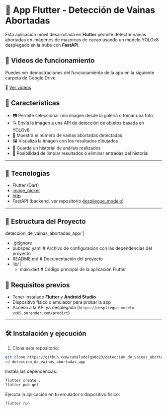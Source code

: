 # 🍫 App Flutter - Detección de Vainas Abortadas

Esta aplicación móvil desarrollada en **Flutter** permite detectar vainas abortadas en imágenes de mazorcas de cacao usando un modelo YOLOv8 desplegado en la nube con **FastAPI**.

## 🎥 Videos de funcionamiento

Puedes ver demostraciones del funcionamiento de la app en la siguiente carpeta de Google Drive:

🔗 [Ver videos](https://drive.google.com/drive/folders/1ifvvzGRvBEe19DvQPGuq6H_iiQys6N9e?usp=sharing)

## 📱 Características

- 📷 Permite seleccionar una imagen desde la galería o tomar una foto
- 🔍 Envía la imagen a una API de detección de objetos basada en YOLOv8
- 🌱 Muestra el número de vainas abortadas detectadas
- 🖼 Visualiza la imagen con los resultados dibujados
- 📜 Guarda un historial de análisis realizados
- 🧹 Posibilidad de limpiar resultados o eliminar entradas del historial

---

## 🧰 Tecnologías

- Flutter (Dart)
- [image_picker](https://pub.dev/packages/image_picker)
- [http](https://pub.dev/packages/http)
- FastAPI (backend, ver repositorio [despliegue_modelo](https://github.com/camilodelgado23/despliegue_modelo))

---

## 📁 Estructura del Proyecto

deteccion_de_vainas_abortadas_app/ |

- .gitignore
- pubspec.yaml # Archivo de configuración con las dependencias del proyecto
- README.md # Documentación del proyecto
- lib/ |
    - main.dart # Código principal de la aplicación Flutter

## 🚀 Requisitos previos

- Tener instalado **Flutter** y **Android Studio**
- Dispositivo físico o emulador para probar la app
- Acceso a la API ya desplegada (`https://despliegue-modelo-vx85.onrender.com/predict`)

---

## 🛠 Instalación y ejecución

1. Clona este repositorio:

```bash
git clone https://github.com/camilodelgado23/deteccion_de_vainas_abortadas_app.git
cd deteccion_de_vainas_abortadas_app
```
Instala las dependencias:

```bash
flutter create .
flutter pub get
```
Ejecuta la aplicación en tu emulador o dispositivo físico:

```bash
flutter run
```
